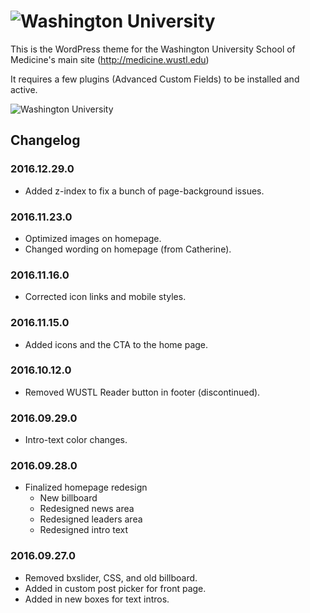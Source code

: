 ![Washington University](http://medicine.wustl.edu/wp-content/themes/medicine/_/img/wusm-logo.svg "WUSTL Shield")
========

This is the WordPress theme for the Washington University School of Medicine's main site
(http://medicine.wustl.edu)

It requires a few plugins (Advanced Custom Fields) to be installed and active.

![Washington University](http://medicine.wustl.edu/wp-content/themes/medicine/screenshot.png "screenshot")

## Changelog

### 2016.12.29.0

* Added z-index to fix a bunch of page-background issues.

### 2016.11.23.0

* Optimized images on homepage.
* Changed wording on homepage (from Catherine).

### 2016.11.16.0

* Corrected icon links and mobile styles.

### 2016.11.15.0

* Added icons and the CTA to the home page.

### 2016.10.12.0

* Removed WUSTL Reader button in footer (discontinued).

### 2016.09.29.0

* Intro-text color changes.

### 2016.09.28.0

* Finalized homepage redesign
    * New billboard
    * Redesigned news area
    * Redesigned leaders area
    * Redesigned intro text

### 2016.09.27.0

* Removed bxslider, CSS, and old billboard.
* Added in custom post picker for front page.
* Added in new boxes for text intros.
